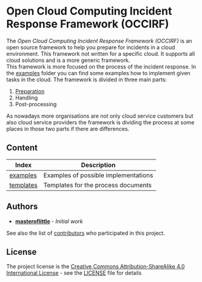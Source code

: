 # Open Cloud Computing Incident Response Framework (OCCIRF)
The *Open Cloud Computing Incident Response Framework (OCCIRF)* is an open source framework to help you prepare for
incidents in a cloud environment. This framework not written for a specific cloud. It supports all cloud solutions and
is a more generic framework.  
This framework is more focused on the process of the incident response. In the [examples](examples) folder you can find 
some examples how to implement given tasks in the cloud. The framework is divided in three main parts:
1. [Preparation](preparation)
2. Handling
3. Post-processing

As nowadays more organisations are not only cloud service customers but also cloud service providers the framework is 
dividing the process at some places in those two parts if there are differences.


## Content

| Index | Description |
| ----- | ----------- |
| [examples](examples) | Examples of possible implementations |
| [templates](templates) | Templates for the process documents |


## Authors

* **[masteroflittle](https://github.com/masteroflittle)** - *Initial work*

See also the list of [contributors](https://github.com/masteroflittle/OpenCloudComputingIncidentResponseFramework/contributors) who participated in this project.

## License

The project license is the [Creative Commons Attribution-ShareAlike 4.0 International License](http://creativecommons.org/licenses/by-sa/4.0/) - see the [LICENSE](LICENSE.md) file for details